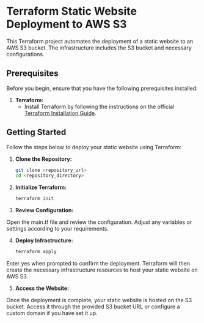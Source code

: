 # Terraform Static Website Deployment to AWS S3

This Terraform project automates the deployment of a static website to an AWS S3 bucket. The infrastructure includes the S3 bucket and necessary configurations.

## Prerequisites

Before you begin, ensure that you have the following prerequisites installed:

1. **Terraform:**
   - Install Terraform by following the instructions on the official [Terraform Installation Guide](https://learn.hashicorp.com/tutorials/terraform/install-cli).

## Getting Started

Follow the steps below to deploy your static website using Terraform:

1. **Clone the Repository:**

   ```bash
   git clone <repository_url>
   cd <repository_directory>
   ```

2. **Initialize Terraform:**

   ```bash
   terraform init
   ```

3. **Review Configuration:**

Open the main.tf file and review the configuration. Adjust any variables or settings according to your requirements.

4. **Deploy Infrastructure:**

   ```bash
   terraform apply
   ```

Enter yes when prompted to confirm the deployment. Terraform will then create the necessary infrastructure resources to host your static website on AWS S3.

5. **Access the Website:**

Once the deployment is complete, your static website is hosted on the S3 bucket. Access it through the provided S3 bucket URL or configure a custom domain if you have set it up.

